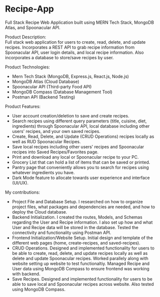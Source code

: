 # Recipe-App
Full Stack Recipe Web Application built using MERN Tech Stack, MongoDB Atlas, and Spoonacular API.

Product Description:  
Full stack web application for users to create, read, delete, and update recipes. Incorporates a REST API to grab recipe information from Spoonacular API, user login details, and local recipe information. Also incorporates a database to store/save recipes by user.

Product Technologies:
- Mern Tech Stack (MongoDB, Express.js, React.js, Node.js)
- MongoDB Atlas (Cloud Database)
- Spoonacular API (Third-party Food API)
- MongoDB Compass (Database Management Tool)
- Postman API (Backend Testing)

Product Features:
- User account creation/deletion to save and create recipes.
- Search recipes using different query parameters (title, cuisine, diet, ingredients) through Spoonacular API, local database including other users' recipes, and your own saved recipes.
- Create, Read, Delete, and Update (CRUD Operations) recipes locally as well as RUD Spoonacular Recipes.
- Save local recipes including other users' recipes and Spoonacular recipes into Saved Recipes/Favorites page.
- Print and download any local or Spoonacular recipe to your PC.
- Grocery List that can hold a list of items that can be saved or printed.
- Pantry page that conveniently allows you to search for recipes using whatever ingredients you have.
- Dark Mode feature to allocate towards user experience and interface (UI/UX).    

My contributions:
- Project File and Database Setup. I researched on how to organize project files, what packages and dependencies are needed, and how to deploy the Cloud database.
- Backend Initialization. I created the routes, Models, and Schemas regarding the User and Recipe information. I also set up how and what User and Recipe data will be stored in the database. Tested the connectivity and functionality using Postman API. 
- Frontend Initialization/Website Setup. Initial design and template of the different web pages (home, create-recipes, and saved-recipes).
- CRUD Operations. Designed and implemented functionality for users to be able to create, read, delete, and update recipes locally as well as delete and update Spoonacular recipes. Worked parallely along with website setting up website to test functionaltiy. Managed Recipe and User data using MongoDB Compass to ensure frontend was working with backend. 
- Save Recipes. Designed and implemented functionality for users to be able to save local and Spoonacular recipes across website. Also tested using MongoDB Compass. 
